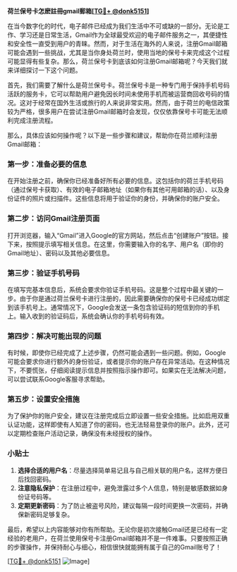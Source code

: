 **荷兰保号卡怎麽註冊gmail郵箱[[TG💪+ @donk5151](https://t.me/s/donk5151)]**

在当今数字化的时代，电子邮件已经成为我们生活中不可或缺的一部分。无论是工作、学习还是日常生活，Gmail作为全球最受欢迎的电子邮件服务之一，其便捷性和安全性一直受到用户的青睐。然而，对于生活在海外的人来说，注册Gmail邮箱可能会遇到一些挑战，尤其是当你身处荷兰时，使用当地的保号卡来完成这个过程可能显得有些复杂。那么，荷兰保号卡到底该如何注册Gmail邮箱呢？今天我们就来详细探讨一下这个问题。

首先，我们需要了解什么是荷兰保号卡。荷兰保号卡是一种专门用于保持手机号码活跃的服务卡，它可以帮助用户避免因长时间未使用手机而被运营商回收号码的情况。这对于经常在国外生活或旅行的人来说非常实用。然而，由于荷兰的电信政策较为严格，很多用户在尝试注册Gmail邮箱时会发现，仅仅依靠保号卡可能无法顺利完成注册流程。

那么，具体应该如何操作呢？以下是一些步骤和建议，帮助你在荷兰顺利注册Gmail邮箱：

### 第一步：准备必要的信息

在开始注册之前，确保你已经准备好所有必要的信息。这包括你的荷兰手机号码（通过保号卡获取）、有效的电子邮箱地址（如果你有其他可用邮箱的话）、以及身份证件的照片或扫描件。这些信息将用于验证你的身份，并确保你的账户安全。

### 第二步：访问Gmail注册页面

打开浏览器，输入“Gmail”进入Google的官方网站，然后点击“创建账户”按钮。接下来，按照提示填写相关信息。在这里，你需要输入你的名字、用户名（即你的Gmail地址）、密码以及其他必要信息。

### 第三步：验证手机号码

在填写完基本信息后，系统会要求你验证手机号码。这是整个过程中最关键的一步。由于你是通过荷兰保号卡进行注册的，因此需要确保你的保号卡已经成功绑定到该手机号上。通常情况下，Google会发送一条包含验证码的短信到你的手机上。输入收到的验证码后，系统会确认你的手机号码有效。

### 第四步：解决可能出现的问题

有时候，即使你已经完成了上述步骤，仍然可能会遇到一些问题。例如，Google可能会要求你进行额外的身份验证，或者提示你的账户存在异常活动。在这种情况下，不要慌张，仔细阅读提示信息并按照指示操作即可。如果实在无法解决问题，可以尝试联系Google客服寻求帮助。

### 第五步：设置安全措施

为了保护你的账户安全，建议在注册完成后立即设置一些安全措施。比如启用双重认证功能，这样即使有人知道了你的密码，也无法轻易登录你的账户。此外，还可以定期检查账户活动记录，确保没有未经授权的操作。

### 小贴士

1. **选择合适的用户名**：尽量选择简单易记且与自己相关联的用户名，这样方便日后找回密码。
2. **注意隐私保护**：在注册过程中，避免泄露过多个人信息，特别是敏感数据如身份证号码等。
3. **定期更新密码**：为了防止被盗号风险，建议每隔一段时间更换一次密码，并确保新密码足够复杂。

最后，希望以上内容能够对你有所帮助。无论你是初次接触Gmail还是已经有一定经验的老用户，在荷兰使用保号卡注册Gmail邮箱并不是一件难事。只要按照正确的步骤操作，并保持耐心与细心，相信很快就能拥有属于自己的Gmail账号了！

[[TG💪+ @donk5151](https://t.me/s/donk5151) ![Image](https://i.postimg.cc/rwNCRYN7/Snipaste-2025-04-30-17-27-05.png)]